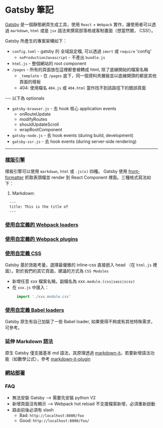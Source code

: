 # Gatsby 筆記

[Gatsby](https://github.com/gatsbyjs/gatsby) 是一個靜態網頁生成工具，使用 ``React`` + ``Webpack`` 實作，讓使用者可以透過 ``markdown``, ``html`` 或是 ``jsx`` 語法來撰寫部落格或客制畫面（想當然爾， CSS!）。

Gatsby 所產生的專案架構如下：
* ``config.toml`` - gatsby 的 全域設定檔, 可以透過 ``imort`` 或 ``require`` 'config'
  - ``noProductionJavascript`` - 不產出 ``bundle.js``
* ``html.js`` - 整個網站的 root component
* ``/pages`` - 所有的頁面放在這裡都會被轉成 html, 除了底線開始的檔案名稱
  * ``_template`` - 在 ``/pages`` 底下，同一個資料夾層級並以底線開頭的都是其他頁面的樣板
  * 404: 使用檔名 ``404.js`` 或 ``404.html`` 當作找不到該路徑下的錯誤頁面

--- 以下為 optionals

* ``gatsby-browser.js`` - 去 hook 核心 application events
  * onRouteUpdate
  * modifyRoutes
  * shouldUpdateScroll
  * wrapRootComponent
* ``gatsby-node.js`` - 去 hook events (during build, development)
* ``gatsby-ssr.js`` - 去 hook events (during server-side rendering)

---

### [樣版引擎](https://github.com/gatsbyjs/gatsby#frontmatter-and-metadata)
樣板引擎可以使用 ``markdown``, ``html`` 或 ``.js(x)`` 四種。 Gatsby 使用 [front-formatter](https://github.com/jxson/front-matter) 抓取表頭檔並 render 到 React Component 裡面。三種格式寫法如下：

1. Markdown:
  ```md
    ---
    title: This is the title of 
    ---
  ```

### [使用自定義的 Webpack loaders](https://github.com/gatsbyjs/gatsby#how-to-use-your-own-webpack-loaders)

### [使用自定義的 Webpack plugins](https://github.com/gatsbyjs/gatsby#how-to-use-your-own-webpack-plugins)

### [使用自定義 CSS](https://github.com/gatsbyjs/gatsby#inline-css)

Gatsby 基於效能考量，選擇最優雅的 inline-css 直接嵌入 head （在 ``html.js`` 裡面）。對於我們的其它頁面，建議的方式為 ``CSS Modules``

* 新增任意 xxx 檔案名稱，副檔名為 xxx``.module.(css|sass|scss)``
* 在 ``xxx.js`` 中匯入：
  ```js
    import './xxx.module.css'
  ```

### [使用自定義 Babel loaders](https://github.com/gatsbyjs/gatsby#configuring-babel)

Gatsby 原生有自己加裝了一些 Babel loader, 如果覺得不夠或有其他特殊需求，可參考。

### 延伸 Markdown 語法

原生 Gatsby 僅支援基本 md 語法，其原理透過 [markdown-it](https://github.com/markdown-it/markdown-it)。若要新增語法功能（如數學公式），參考 [markdown-it-plugin](https://www.npmjs.com/browse/keyword/markdown-it-plugin)

### [網站部署](https://github.com/gatsbyjs/gatsby#deploying-to-github-pages-and-other-hosts-where-your-sites-links-need-prefixes)

### FAQ

* 無法安裝 Gatsby --> 需要先安裝 python V2
* 新增頁面沒有顯示 --> Webpack hot reload 不支援檔案新增，必須重新啟動
* 路由前後必須有 slash
  * Bad: ``http://localhost:8000/foo``
  * Good: ``http://localhost:8000/foo/``
